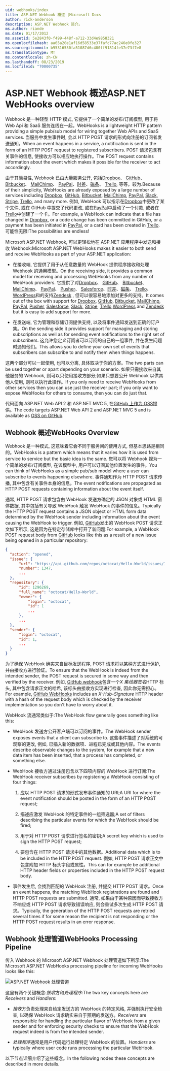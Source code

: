 ```yaml
---
uid: webhooks/index
title: ASP.NET Webhook 概述 |Microsoft Docs
author: rick-anderson
description: ASP.NET Webhook 简介。
ms.author: riande
ms.date: 01/17/2012
ms.assetid: 5e2843f0-f499-448f-a712-33d4e9858321
ms.openlocfilehash: aa65a20e1af16d58533e37fafc77ac246e0fe327
ms.sourcegitcommit: b95316530fa51087d6c400ff91814fe37e73f7e8
ms.translationtype: MT
ms.contentlocale: zh-CN
ms.lasthandoff: 08/23/2019
ms.locfileid: "70000735"
---
```

# <a name="aspnet-webhooks-overview"></a><span data-ttu-id="fb466-103">ASP.NET Webhook 概述</span><span class="sxs-lookup"><span data-stu-id="fb466-103">ASP.NET WebHooks overview</span></span>

<span data-ttu-id="fb466-104">Webhook 是一种轻型 HTTP 模式, 它提供了一个简单的发布/订阅模型, 用于将 Web Api 和 SaaS 服务连线在一起。</span><span class="sxs-lookup"><span data-stu-id="fb466-104">WebHooks is a lightweight HTTP pattern providing a simple pub/sub model for wiring together Web APIs and SaaS services.</span></span> <span data-ttu-id="fb466-105">当服务中发生事件时, 会以 HTTP POST 请求的形式向注册的订阅者发送通知。</span><span class="sxs-lookup"><span data-stu-id="fb466-105">When an event happens in a service, a notification is sent in the form of an HTTP POST request to registered subscribers.</span></span> <span data-ttu-id="fb466-106">POST 请求包含有关事件的信息, 使接收方可以相应地执行操作。</span><span class="sxs-lookup"><span data-stu-id="fb466-106">The POST request contains information about the event which makes it possible for the receiver to act accordingly.</span></span>

<span data-ttu-id="fb466-107">由于其简易性, Webhook 已由大量服务公开, 包括[Dropbox](http://dropbox.com/)、 [GitHub](http://www.github.com/)、 [Bitbucket](https://bitbucket.org/)、 [MailChimp](http://www.mailchimp.com/)、 [PayPal](http://www.paypal.com/)、[时差](http://www.slack.com)、[磁条](http://www.stripe.com)、 [Trello](http://www.trello.com/), 等等。较为.</span><span class="sxs-lookup"><span data-stu-id="fb466-107">Because of their simplicity, WebHooks are already exposed by a large number of services including [Dropbox](http://dropbox.com/), [GitHub](http://www.github.com/), [Bitbucket](https://bitbucket.org/), [MailChimp](http://www.mailchimp.com/), [PayPal](http://www.paypal.com/), [Slack](http://www.slack.com), [Stripe](http://www.stripe.com), [Trello](http://www.trello.com/), and many more.</span></span> <span data-ttu-id="fb466-108">例如, WebHook 可以指示在[Dropbox](http://dropbox.com/)中更改了某个文件, 或在 GitHub 中提交了代码更改, 或在[PayPal](http://www.paypal.com/)中启动了一个付款, 或者在[Trello](http://www.trello.com/)中创建了一个卡。</span><span class="sxs-lookup"><span data-stu-id="fb466-108">For example, a WebHook can indicate that a file has changed in [Dropbox](http://dropbox.com/), or a code change has been committed in GitHub, or a payment has been initiated in [PayPal](http://www.paypal.com/), or a card has been created in [Trello](http://www.trello.com/).</span></span> <span data-ttu-id="fb466-109">可能性无限!</span><span class="sxs-lookup"><span data-stu-id="fb466-109">The possibilities are endless!</span></span>

<span data-ttu-id="fb466-110">Microsoft ASP.NET Webhook, 可以更轻松地在 ASP.NET 应用程序中发送和接收 Webhook:</span><span class="sxs-lookup"><span data-stu-id="fb466-110">Microsoft ASP.NET WebHooks makes it easier to both send and receive WebHooks as part of your ASP.NET application:</span></span>

* <span data-ttu-id="fb466-111">在接收端, 它提供了用于从任意数量的 WebHook 提供程序接收和处理 Webhook 的通用模型。</span><span class="sxs-lookup"><span data-stu-id="fb466-111">On the receiving side, it provides a common model for receiving and processing WebHooks from any number of WebHook providers.</span></span> <span data-ttu-id="fb466-112">它提供了对[Dropbox](http://dropbox.com/)、 [GitHub](http://www.github.com/)、 [Bitbucket](https://bitbucket.org/)、 [MailChimp](http://www.mailchimp.com/)、 [PayPal](http://www.paypal.com/)、 [Pusher](http://www.pusher.com)、 [Salesforce](http://www.salesforce.com)、[时差](http://www.slack.com)、[磁条](http://www.stripe.com)、 [Trello](http://www.trello.com/)、[WordPress](http://www.wordpress.com)和的支持[Zendesk](https://www.zendesk.com/) , 但可以很容易地添加对更多的支持。</span><span class="sxs-lookup"><span data-stu-id="fb466-112">It comes out of the box with support for [Dropbox](http://dropbox.com/), [GitHub](http://www.github.com/), [Bitbucket](https://bitbucket.org/), [MailChimp](http://www.mailchimp.com/), [PayPal](http://www.paypal.com/), [Pusher](http://www.pusher.com), [Salesforce](http://www.salesforce.com), [Slack](http://www.slack.com), [Stripe](http://www.stripe.com), [Trello](http://www.trello.com/),[WordPress](http://www.wordpress.com) and [Zendesk](https://www.zendesk.com/) but it is easy to add support for more.</span></span>

* <span data-ttu-id="fb466-113">在发送端, 它为管理和存储订阅提供支持, 以及将事件通知发送到正确的订户集。</span><span class="sxs-lookup"><span data-stu-id="fb466-113">On the sending side it provides support for managing and storing subscriptions as well as for sending event notifications to the right set of subscribers.</span></span> <span data-ttu-id="fb466-114">这允许您定义订阅者可以订阅的自己的一组事件, 并在发生问题时通知他们。</span><span class="sxs-lookup"><span data-stu-id="fb466-114">This allows you to define your own set of events that subscribers can subscribe to and notify them when things happens.</span></span>

<span data-ttu-id="fb466-115">这两个部分可以一起使用, 也可以分离, 具体取决于你的方案。</span><span class="sxs-lookup"><span data-stu-id="fb466-115">The two parts can be used together or apart depending on your scenario.</span></span> <span data-ttu-id="fb466-116">如果只需接收来自其他服务的 Webhook, 则可以只使用接收方部分;如果只想要公开 Webhook 以供其他人使用, 则可以执行此操作。</span><span class="sxs-lookup"><span data-stu-id="fb466-116">If you only need to receive WebHooks from other services then you can use just the receiver part; if you only want to expose WebHooks for others to consume, then you can do just that.</span></span>

<span data-ttu-id="fb466-117">代码面向 ASP.NET Web API 2 和 ASP.NET MVC 5, 在[GitHub 上作为 OSS](https://github.com/aspnet/WebHooks)提供。</span><span class="sxs-lookup"><span data-stu-id="fb466-117">The code targets ASP.NET Web API 2 and ASP.NET MVC 5 and is available as [OSS on GitHub](https://github.com/aspnet/WebHooks).</span></span>

## <a name="webhooks-overview"></a><span data-ttu-id="fb466-118">Webhook 概述</span><span class="sxs-lookup"><span data-stu-id="fb466-118">WebHooks Overview</span></span>

<span data-ttu-id="fb466-119">Webhook 是一种模式, 这意味着它会不同于服务间的使用方式, 但基本思路是相同的。</span><span class="sxs-lookup"><span data-stu-id="fb466-119">WebHooks is a pattern which means that it varies how it is used from service to service but the basic idea is the same.</span></span> <span data-ttu-id="fb466-120">您可以将 Webhook 视为一个简单的发布/订阅模型, 在该模型中, 用户可以订阅其他位置发生的事件。</span><span class="sxs-lookup"><span data-stu-id="fb466-120">You can think of WebHooks as a simple pub/sub model where a user can subscribe to events happening elsewhere.</span></span> <span data-ttu-id="fb466-121">事件通知作为 HTTP POST 请求传播, 其中包含有关事件本身的信息。</span><span class="sxs-lookup"><span data-stu-id="fb466-121">The event notifications are propagated as HTTP POST requests containing information about the event itself.</span></span>

<span data-ttu-id="fb466-122">通常, HTTP POST 请求包含由 WebHook 发送方确定的 JSON 对象或 HTML 窗体数据, 其中包括有关导致 WebHook 触发 WebHook 的事件的信息。</span><span class="sxs-lookup"><span data-stu-id="fb466-122">Typically the HTTP POST request contains a JSON object or HTML form data determined by the WebHook sender including information about the event causing the WebHook to trigger.</span></span> <span data-ttu-id="fb466-123">例如, [GitHub](http://www.github.com/)发出的 WebHook POST 请求正文如下所示, 这是因为在特定存储库中打开了新问题:</span><span class="sxs-lookup"><span data-stu-id="fb466-123">For example, a WebHook POST request body from [GitHub](http://www.github.com/) looks like this as a result of a new issue being opened in a particular repository:</span></span>

```json
{
  "action": "opened",
  "issue": {
      "url": "https://api.github.com/repos/octocat/Hello-World/issues/1347",
      "number": 1347,
      ...
  },
  "repository": {
      "id": 1296269,
      "full_name": "octocat/Hello-World",
      "owner": {
          "login": "octocat",
          "id": 1
          ...
      },
      ...
  },
  "sender": {
      "login": "octocat",
      "id": 1,
      ...
  }
}
```

<span data-ttu-id="fb466-124">为了确保 WebHook 确实来自目标发送程序, POST 请求将以某种方式进行保护, 并由接收方进行验证。</span><span class="sxs-lookup"><span data-stu-id="fb466-124">To ensure that the WebHook is indeed from the intended sender, the POST request is secured in some way and then verified by the receiver.</span></span> <span data-ttu-id="fb466-125">例如, [GitHub webhook](https://developer.github.com/webhooks/)包含一个*X 集线器签名*HTTP 标头, 其中包含请求正文的哈希, 该标头由接收方实现进行检查, 因此你无需担心。</span><span class="sxs-lookup"><span data-stu-id="fb466-125">For example, [GitHub WebHooks](https://developer.github.com/webhooks/) includes an *X-Hub-Signature* HTTP header with a hash of the request body which is checked by the receiver implementation so you don't have to worry about it.</span></span>

<span data-ttu-id="fb466-126">WebHook 流通常类似于:</span><span class="sxs-lookup"><span data-stu-id="fb466-126">The WebHook flow generally goes something like this:</span></span>

* <span data-ttu-id="fb466-127">WebHook 发送方公开客户端可以订阅的事件。</span><span class="sxs-lookup"><span data-stu-id="fb466-127">The WebHook sender exposes events that a client can subscribe to.</span></span> <span data-ttu-id="fb466-128">这些事件描述了对系统的可观察的更改, 例如, 已插入新的数据项、进程已完成或其他内容。</span><span class="sxs-lookup"><span data-stu-id="fb466-128">The events describe observable changes to the system, for example that a new data item has been inserted, that a process has completed, or something else.</span></span>

* <span data-ttu-id="fb466-129">WebHook 接收方通过注册包含以下四项内容的 WebHook 进行订阅:</span><span class="sxs-lookup"><span data-stu-id="fb466-129">The WebHook receiver subscribes by registering a WebHook consisting of four things:</span></span>

     1. <span data-ttu-id="fb466-130">应以 HTTP POST 请求的形式发布事件通知的 URI;</span><span class="sxs-lookup"><span data-stu-id="fb466-130">A URI for where the event notification should be posted in the form of an HTTP POST request;</span></span>

     2. <span data-ttu-id="fb466-131">描述应激发 WebHook 的特定事件的一组筛选器;</span><span class="sxs-lookup"><span data-stu-id="fb466-131">A set of filters describing the particular events for which the WebHook should be fired;</span></span>

     3. <span data-ttu-id="fb466-132">用于对 HTTP POST 请求进行签名的密钥;</span><span class="sxs-lookup"><span data-stu-id="fb466-132">A secret key which is used to sign the HTTP POST request;</span></span>

     4. <span data-ttu-id="fb466-133">要包含在 HTTP POST 请求中的其他数据。</span><span class="sxs-lookup"><span data-stu-id="fb466-133">Additional data which is to be included in the HTTP POST request.</span></span> <span data-ttu-id="fb466-134">例如, HTTP POST 请求正文中包含附加 HTTP 标头字段或属性。</span><span class="sxs-lookup"><span data-stu-id="fb466-134">This can for example be additional HTTP header fields or properties included in the HTTP POST request body.</span></span>

* <span data-ttu-id="fb466-135">事件发生后, 会找到匹配的 WebHook 注册, 并提交 HTTP POST 请求。</span><span class="sxs-lookup"><span data-stu-id="fb466-135">Once an event happens, the matching WebHook registrations are found and HTTP POST requests are submitted.</span></span> <span data-ttu-id="fb466-136">通常, 如果由于某种原因而导致接收方不响应或 HTTP POST 请求导致错误响应, 则会重试多次生成 HTTP POST 请求。</span><span class="sxs-lookup"><span data-stu-id="fb466-136">Typically, the generation of the HTTP POST requests are retried several times if for some reason the recipient is not responding or the HTTP POST request results in an error response.</span></span>

## <a name="webhooks-processing-pipeline"></a><span data-ttu-id="fb466-137">Webhook 处理管道</span><span class="sxs-lookup"><span data-stu-id="fb466-137">WebHooks Processing Pipeline</span></span>

<span data-ttu-id="fb466-138">传入 Webhook 的 Microsoft ASP.NET Webhook 处理管道如下所示:</span><span class="sxs-lookup"><span data-stu-id="fb466-138">The Microsoft ASP.NET WebHooks processing pipeline for incoming WebHooks looks like this:</span></span>

![ASP.NET Webhook 处理管道](_static/WebHookReceivers.png)

<span data-ttu-id="fb466-140">这里有两个关键概念:*接收*方和*处理程序*:</span><span class="sxs-lookup"><span data-stu-id="fb466-140">The two key concepts here are *Receivers* and *Handlers*:</span></span>

* <span data-ttu-id="fb466-141">*接收*方负责处理来自给定发送方的 WebHook 的特定风格, 并强制执行安全检查, 以确保 WebHook 请求确实来自于预期的发送方。</span><span class="sxs-lookup"><span data-stu-id="fb466-141">*Receivers* are responsible for handling the particular flavor of WebHook from a given sender and for enforcing security checks to ensure that the WebHook request indeed is from the intended sender.</span></span>

* <span data-ttu-id="fb466-142">*处理程序*通常是用户代码运行处理特定 WebHook 的位置。</span><span class="sxs-lookup"><span data-stu-id="fb466-142">*Handlers* are typically where user code runs processing the particular WebHook.</span></span>

<span data-ttu-id="fb466-143">以下节点详细介绍了这些概念。</span><span class="sxs-lookup"><span data-stu-id="fb466-143">In the following nodes these concepts are described in more details.</span></span>
